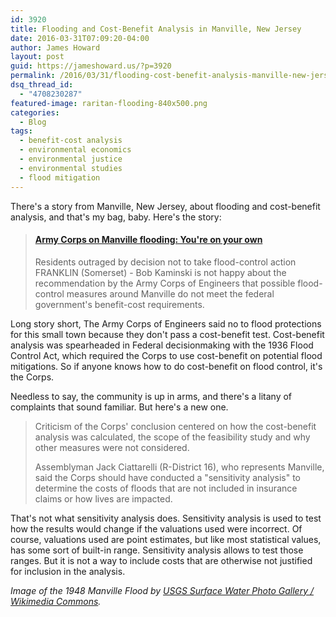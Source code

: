 ```yaml
---
id: 3920
title: Flooding and Cost-Benefit Analysis in Manville, New Jersey
date: 2016-03-31T07:09:20-04:00
author: James Howard
layout: post
guid: https://jameshoward.us/?p=3920
permalink: /2016/03/31/flooding-cost-benefit-analysis-manville-new-jersey/
dsq_thread_id:
  - "4708230287"
featured-image: raritan-flooding-840x500.png
categories:
  - Blog
tags:
  - benefit-cost analysis
  - environmental economics
  - environmental justice
  - environmental studies
  - flood mitigation
---
```

There's a story from Manville, New Jersey, about flooding and cost-benefit analysis, and that's my bag, baby.  Here's the story:

<blockquote class="embedly-card" data-card-key="66f8489580e04fc4a88a724eb5058bb3" data-card-type="article-full"><h4><a href="http://www.mycentraljersey.com/story/news/local/the-flood-zone/2016/03/24/army-corps-manville-flooding-youre-your-own/82206640/">Army Corps on Manville flooding: You're on your own</a></h4><p>Residents outraged by decision not to take flood-control action FRANKLIN (Somerset) - Bob Kaminski is not happy about the recommendation by the Army Corps of Engineers that possible flood-control measures around Manville do not meet the federal government's benefit-cost requirements.</p></blockquote>
<script async src="//cdn.embedly.com/widgets/platform.js" charset="UTF-8"></script>
Long story short, The Army Corps of Engineers said no to flood protections for this small town because they don't pass a cost-benefit test.  Cost-benefit analysis was spearheaded in Federal decisionmaking with the 1936 Flood Control Act, which required the Corps to use cost-benefit on potential flood mitigations.  So if anyone knows how to do cost-benefit on flood control, it's the Corps.  

Needless to say, the community is up in arms, and there's a litany of complaints that sound familiar.  But here's a new one.

> Criticism of the Corps' conclusion centered on how the cost-benefit analysis was calculated, the scope of the feasibility study and why other measures were not considered.
> 
> Assemblyman Jack Ciattarelli (R-District 16), who represents Manville, said the Corps should have conducted a "sensitivity analysis" to determine the costs of floods that are not included in insurance claims or how lives are impacted.

That's not what sensitivity analysis does.  Sensitivity analysis is used to test how the results would change if the valuations used were incorrect.  Of course, valuations used are point estimates, but like most statistical values, has some sort of built-in range.  Sensitivity analysis allows to test those ranges.  But it is not a way to include costs that are otherwise not justified for inclusion in the analysis.

_Image of the 1948 Manville Flood by [USGS Surface Water Photo Gallery / Wikimedia Commons](https://en.wikipedia.org/wiki/File:RaritanRiver1948.PNG)._
